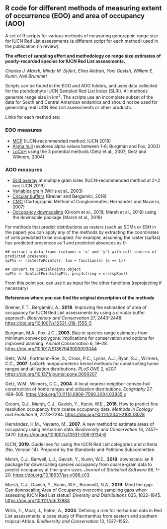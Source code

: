 ## R code for different methods of measuring extent of occurrence (EOO) and area of occupancy (AOO)

A set of R scripts for various methods of measuring geographic range size for IUCN Red List assessments (a different script for each method) used in the publication (in review):

**The effect of sampling effort and methodology on range size estimates of poorly-recorded species for IUCN Red List assessments.**

*Charles J. Marsh, Mindy M. Syfert, Elina Aletrari, Yoni Gavish, William E. Kunin, Neil Brummitt*

Scripts can be found in the EOO and AOO folders, and uses data collected for the pteridophyte IUCN Sampled Red List Index (SLRI). All methods generate range size in km<sup>2</sup>. The scripts use an incomplete subset of the data for South and Central American endemics and should not be used for generating real IUCN Red List assessments or other products.

Links for each method are:

### EOO measures

- [MCP](https://github.com/charliem2003/AOOvEOO/blob/master/EOO_measures/MCP.R) (IUCN-recommended method; IUCN 2019)
- [Alpha hull](https://github.com/charliem2003/AOOvEOO/blob/master/EOO_measures/alpha_hull.R) (explores alpha values between 1-6; Burgman and Fox, 2003)
- [LoCoH](https://github.com/charliem2003/AOOvEOO/blob/master/EOO_measures/LoCoH.R) using the 3 potential methods (Getz et al., 2007; Getz and Wilmers, 2004)

### AOO measures

- [Grid overlay](https://github.com/charliem2003/AOOvEOO/blob/master/AOO_measures/grid_overlay.R) at multiple grain sizes (IUCN-recommended method at 2×2 km; IUCN 2019)
- [Variables grain](https://github.com/charliem2003/AOOvEOO/blob/master/AOO_measures/variable_grain.R) (Willis et al., 2003)
- [Circular buffers](https://github.com/charliem2003/AOOvEOO/blob/master/AOO_measures/circular_buffers.R) (Breiner and Bergamini, 2018)
- [CMC](https://github.com/charliem2003/AOOvEOO/blob/master/AOO_measures/CMC.R) (Cartographic Method of Conglomerates; Hernández and Navarro, 2007)
- [Occupancy downscaling](https://github.com/charliem2003/AOOvEOO/blob/master/AOO_measures/occupancy_downscaling.R) (Groom et al., 2018; Marsh et al., 2019) using the downscale package (Marsh et al., 2018)

For methods that predict distributions as rasters (such as SDMs or ESH in the paper) you can apply any of the methods by extracting the coordinates of cells predicted to be occupied. For example, assuming the raster (spRas) has predicted presences as 1 and predicted absences as 0:

```
## extract a data frame (columns = 'x' and 'y') with cell centres of predicted presences
spPts <- rasterToPoints(r, fun = function(x) {x == 1})

## convert to SpatialPoints object
spPts <- SpatialPoints(spPts, proj4string = crs(spRas))
```

From this point you can use it as input for the other functions (reprojecting if necessary)

**References where you can find the original description of the methods**

Breiner, F.T., Bergamini, A., **2018**. Improving the estimation of area of occupancy for IUCN Red List assessments by using a circular buffer approach. *Biodiversity and Conservation* 27, 2443–2448. https://doi.org/10.1007/s10531-018-1555-5

Burgman, M.A., Fox, J.C., **2003**. Bias in species range estimates from minimum convex polygons: implications for conservation and options for improved planning. *Animal Conservation* 6, 19–28. https://doi.org/10.1017/S1367943003003044

Getz, W.M., Fortmann-Roe, S., Cross, P.C., Lyons, A.J., Ryan, S.J., Wilmers, C.C., **2007**. LoCoH: nonparameteric kernel methods for constructing home ranges and utilization distributions. *PLoS ONE* 2, e207. https://doi.org/10.1371/journal.pone.0000207

Getz, W.M., Wilmers, C.C., **2004**. A local nearest-neighbor convex-hull construction of home ranges and utilization distributions. *Ecography* 27, 489–505. https://doi.org/10.1111/j.0906-7590.2004.03835.x

Groom, Q.J., Marsh, C.J., Gavish, Y., Kunin, W.E., **2018**. How to predict fine resolution occupancy from coarse occupancy data. *Methods in Ecology and Evolution* 9, 2273–2284. https://doi.org/10.1111/2041-210X.13078

Hernández, H.M., Navarro, M., **2007**. A new method to estimate areas of occupancy using herbarium data. *Biodiversity and Conservation* 16, 2457–2470. https://doi.org/10.1007/s10531-006-9134-6

IUCN, **2019**. Guidelines for using the IUCN Red List categories and criteria (No. Version 14). Prepared by the Standards and Petitions Subcommittee.

Marsh, C.J., Barwell, L.J., Gavish, Y., Kunin, W.E., **2018**. downscale: an R package for downscaling species occupancy from coarse-grain data to predict occupancy at fine-grain sizes. *Journal of Statistical Software* 86, 1–20. https://doi.org/10.18637/jss.v086.c03

Marsh, C.J., Gavish, Y., Kunin, W.E., Brummitt, N.A., **2019**. Mind the gap: Can downscaling Area of Occupancy overcome sampling gaps when assessing IUCN Red List status? *Diversity and Distributions* 025, 1832–1845. https://doi.org/10.1111/ddi.12983

Willis, F., Moat, J., Paton, A., **2003**. Deﬁning a role for herbarium data in Red List assessments: a case study of Plectranthus from eastern and southern tropical Africa. *Biodiversity and Conservation* 12, 1537–1552.
